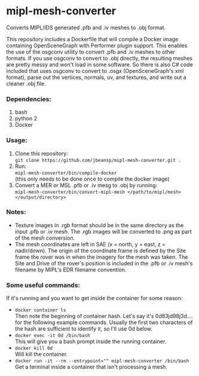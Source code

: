 # mipl-mesh-converter
Converts MIPL/IDS generated .pfb and .iv meshes to .obj format.

This repository includes a Dockerfile that will compile a Docker image containing OpenSceneGraph with Performer plugin support.  This enables the use of the osgconv utility to convert .pfb and .iv meshes to other formats.  If you use osgconv to convert to .obj directly, the resulting meshes are pretty messy and won't load in some software.  So there is also C# code included that uses osgconv to convert to .osgx (OpenSceneGraph's xml format), parse out the vertices, normals, uv, and textures, and write out a cleaner .obj file.

### Dependencies:
1. bash
2. python 2
3. Docker

### Usage:
1. Clone this repository:<br>
`git clone https://github.com/jbeansp/mipl-mesh-converter.git .`<br>
2. Run:<br>
    `mipl-mesh-converter/bin/compile-docker`<br>
    (this only needs to be done once to compile the docker image)<br>
3. Convert a MER or MSL .pfb or .iv mesg to .obj by running:<br>
    `mipl-mesh-converter/bin/convert-mipl-mesh </path/to/mipl/mesh> </output/directory>`

### Notes:
* Texture images in .rgb format should be in the same directory as the input .pfb or .iv mesh.  The .rgb images will be converted to .png as part of the mesh conversion.
* The mesh coordinates are left in SAE (x = north, y = east, z = nadir/down).  The origin of the coordinate frame is defined by the Site frame the rover was in when the imagery for the mesh was taken.  The Site and Drive of the rover's position is included in the .pfb or .iv mesh's filename by MIPL's EDR filename convention.

### Some useful commands:
If it's running and you want to get inside the container for some reason:<br>
* `docker container ls`  
Then note the beginning of container hash.  Let's say it's 0d83jd98j3d.... for the following example commands.  Usually the first two characters of the hash are sufficient to identify it, so I'll use 0d below.<br>
* `docker exec -it 0d /bin/bash`  
This will give you a bash prompt inside the running container.<br>
* `docker kill 0d`  
Will kill the container.<br>
* `docker run -it --rm --entrypoint="" mipl-mesh-converter /bin/bash`  
Get a terminal inside a container that isn't processing a mesh.<br>
  
  
  

    
    
